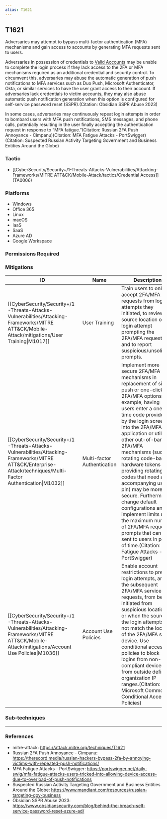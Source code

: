 ```yaml
---
alias: T1621
---
```


## T1621

Adversaries may attempt to bypass multi-factor authentication (MFA) mechanisms and gain access to accounts by generating MFA requests sent to users.

Adversaries in possession of credentials to [Valid Accounts](https://attack.mitre.org/techniques/T1078) may be unable to complete the login process if they lack access to the 2FA or MFA mechanisms required as an additional credential and security control. To circumvent this, adversaries may abuse the automatic generation of push notifications to MFA services such as Duo Push, Microsoft Authenticator, Okta, or similar services to have the user grant access to their account. If adversaries lack credentials to victim accounts, they may also abuse automatic push notification generation when this option is configured for self-service password reset (SSPR).(Citation: Obsidian SSPR Abuse 2023)

In some cases, adversaries may continuously repeat login attempts in order to bombard users with MFA push notifications, SMS messages, and phone calls, potentially resulting in the user finally accepting the authentication request in response to “MFA fatigue.”(Citation: Russian 2FA Push Annoyance - Cimpanu)(Citation: MFA Fatigue Attacks - PortSwigger)(Citation: Suspected Russian Activity Targeting Government and Business Entities Around the Globe)


### Tactic
- [[CyberSecurity/Security+/1-Threats-Attacks-Vulnerabilities/Attacking-Frameworks/MITRE ATT&CK/Mobile-Attack/tactics/Credential Access]] (TA0006)

### Platforms
- Windows
- Office 365
- Linux
- macOS
- IaaS
- SaaS
- Azure AD
- Google Workspace

### Permissions Required

### Mitigations

| ID | Name | Description |
| --- | --- | --- |
| [[CyberSecurity/Security+/1-Threats-Attacks-Vulnerabilities/Attacking-Frameworks/MITRE ATT&CK/Mobile-Attack/mitigations/User Training\|M1017]] | User Training | Train users to only accept 2FA/MFA requests from login attempts they initiated, to review source location of the login attempt prompting the 2FA/MFA requests, and to report suspicious/unsolicited prompts. |
| [[CyberSecurity/Security+/1-Threats-Attacks-Vulnerabilities/Attacking-Frameworks/MITRE ATT&CK/Enterprise-Attack/techniques/Multi-Factor Authentication\|M1032]] | Multi-factor Authentication | Implement more secure 2FA/MFA mechanisms in replacement of simple push or one-click 2FA/MFA options. For example, having users enter a one-time code provided by the login screen into the 2FA/MFA application or utilizing other out-of-band 2FA/MFA mechanisms (such as rotating code-based hardware tokens providing rotating codes that need an accompanying user pin) may be more secure. Furthermore, change default configurations and implement limits upon the maximum number of 2FA/MFA request prompts that can be sent to users in period of time.(Citation: MFA Fatigue Attacks - PortSwigger) |
| [[CyberSecurity/Security+/1-Threats-Attacks-Vulnerabilities/Attacking-Frameworks/MITRE ATT&CK/Mobile-Attack/mitigations/Account Use Policies\|M1036]] | Account Use Policies | Enable account restrictions to prevent login attempts, and the subsequent 2FA/MFA service requests, from being initiated from suspicious locations or when the source of the login attempts do not match the location of the 2FA/MFA smart device. Use conditional access policies to block logins from non-compliant devices or from outside defined organization IP ranges.(Citation: Microsoft Common Conditional Access Policies) |

### Sub-techniques


---
### References

- mitre-attack: https://attack.mitre.org/techniques/T1621
- Russian 2FA Push Annoyance - Cimpanu: https://therecord.media/russian-hackers-bypass-2fa-by-annoying-victims-with-repeated-push-notifications/
- MFA Fatigue Attacks - PortSwigger: https://portswigger.net/daily-swig/mfa-fatigue-attacks-users-tricked-into-allowing-device-access-due-to-overload-of-push-notifications
- Suspected Russian Activity Targeting Government and Business Entities Around the Globe: https://www.mandiant.com/resources/russian-targeting-gov-business
- Obsidian SSPR Abuse 2023: https://www.obsidiansecurity.com/blog/behind-the-breach-self-service-password-reset-azure-ad/

